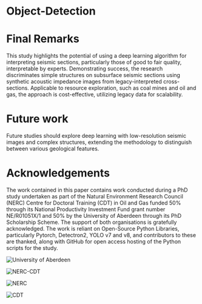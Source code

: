 # Object-Detection

# Final Remarks
This study highlights the potential of using a deep learning algorithm for interpreting seismic sections, particularly those of good to fair quality, interpretable by experts. Demonstrating success, the research discriminates simple structures on subsurface seismic sections using synthetic acoustic impedance images from legacy-interpreted cross-sections. Applicable to resource exploration, such as coal mines and oil and gas, the approach is cost-effective, utilizing legacy data for scalability. 

Future work
===========
Future studies should explore deep learning with low-resolution seismic images and complex structures, extending the methodology to distinguish between various geological features.

Acknowledgements 
=================
The work contained in this paper contains work conducted during a PhD study undertaken as part of the Natural Environment Research Council (NERC) Centre for Doctoral Training (CDT) in Oil and Gas funded 50% through its National Productivity Investment Fund grant number NE/R01051X/1 and 50% by the University of Aberdeen through its PhD Scholarship Scheme. The support of both organisations is gratefully acknowledged. The work is reliant on Open-Source Python Libraries, particularly Pytorch, Detectron2, YOLO v7 and v8, and contributors to these are thanked, along with GitHub for open access hosting of the Python scripts for the study.

![University of Aberdeen](https://i.imgur.com/PILyj4m.jpg)

![NERC-CDT](https://nerc-cdt-oil-and-gas.ac.uk/wp-content/uploads/news/2015-news-NERC-funding.jpg)

![NERC](https://auracdt.hull.ac.uk/wp-content/uploads/2019/11/UKRI_NER_Council-Logo_Horiz-RGB.png)

![CDT](https://i.imgur.com/QDOhcN3.png)
